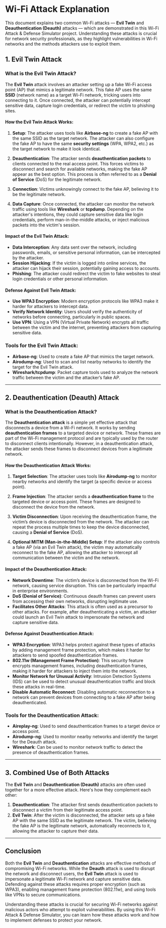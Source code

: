 # Wi-Fi Attack Explanation

This document explains two common Wi-Fi attacks — **Evil Twin** and **Deauthentication (Deauth)** attacks — which are demonstrated in this Wi-Fi Attack & Defense Simulator project. Understanding these attacks is crucial for network security professionals, as they highlight vulnerabilities in Wi-Fi networks and the methods attackers use to exploit them.

## 1. **Evil Twin Attack**

### **What is the Evil Twin Attack?**
The **Evil Twin** attack involves an attacker setting up a fake Wi-Fi access point (AP) that mimics a legitimate network. This fake AP uses the same **SSID** (network name) as a target Wi-Fi network, tricking users into connecting to it. Once connected, the attacker can potentially intercept sensitive data, capture login credentials, or redirect the victim to phishing sites.

#### **How the Evil Twin Attack Works:**
1. **Setup**: The attacker uses tools like **Airbase-ng** to create a fake AP with the same SSID as the target network. The attacker can also configure the fake AP to have the same **security settings** (WPA, WPA2, etc.) as the target network to make it look identical.
   
2. **Deauthentication**: The attacker sends **deauthentication packets** to clients connected to the real access point. This forces victims to disconnect and search for available networks, making the fake AP appear as the best option. This process is often referred to as a **Denial of Service** (DoS) for the legitimate network.
   
3. **Connection**: Victims unknowingly connect to the fake AP, believing it to be the legitimate network.
   
4. **Data Capture**: Once connected, the attacker can monitor the network traffic using tools like **Wireshark** or **tcpdump**. Depending on the attacker's intentions, they could capture sensitive data like login credentials, perform man-in-the-middle attacks, or inject malicious packets into the victim's session.

#### **Impact of the Evil Twin Attack:**
- **Data Interception**: Any data sent over the network, including passwords, emails, or sensitive personal information, can be intercepted by the attacker.
- **Session Hijacking**: If the victim is logged into online services, the attacker can hijack their session, potentially gaining access to accounts.
- **Phishing**: The attacker could redirect the victim to fake websites to steal login credentials or other personal information.

#### **Defense Against Evil Twin Attack**:
- **Use WPA3 Encryption**: Modern encryption protocols like WPA3 make it harder for attackers to intercept data.
- **Verify Network Identity**: Users should verify the authenticity of networks before connecting, particularly in public spaces.
- **Use VPN**: Using a VPN (Virtual Private Network) encrypts all traffic between the victim and the internet, preventing attackers from capturing sensitive data.

### **Tools for the Evil Twin Attack:**
- **Airbase-ng**: Used to create a fake AP that mimics the target network.
- **Airodump-ng**: Used to scan and list nearby networks to identify the target for the Evil Twin attack.
- **Wireshark/tcpdump**: Packet capture tools used to analyze the network traffic between the victim and the attacker’s fake AP.

---

## 2. **Deauthentication (Deauth) Attack**

### **What is the Deauthentication Attack?**
The **Deauthentication attack** is a simple yet effective attack that disconnects a device from a Wi-Fi network. It works by sending **deauthentication frames** to a targeted device or network. These frames are part of the Wi-Fi management protocol and are typically used by the router to disconnect clients intentionally. However, in a deauthentication attack, the attacker sends these frames to disconnect devices from a legitimate network.

#### **How the Deauthentication Attack Works:**
1. **Target Selection**: The attacker uses tools like **Airodump-ng** to monitor nearby networks and identify the target (a specific device or access point).
   
2. **Frame Injection**: The attacker sends a **deauthentication frame** to the targeted device or access point. These frames are designed to disconnect the device from the network.
   
3. **Victim Disconnection**: Upon receiving the deauthentication frame, the victim’s device is disconnected from the network. The attacker can repeat the process multiple times to keep the device disconnected, causing a **Denial of Service** (DoS).
   
4. **Optional MITM (Man-in-the-Middle) Setup**: If the attacker also controls a fake AP (via an Evil Twin attack), the victim may automatically reconnect to the fake AP, allowing the attacker to intercept all communication between the victim and the network.

#### **Impact of the Deauthentication Attack:**
- **Network Downtime**: The victim’s device is disconnected from the Wi-Fi network, causing service disruption. This can be particularly impactful in enterprise environments.
- **DoS (Denial of Service)**: Continuous deauth frames can prevent users from accessing their own networks, disrupting legitimate use.
- **Facilitates Other Attacks**: This attack is often used as a precursor to other attacks. For example, after deauthenticating a victim, an attacker could launch an Evil Twin attack to impersonate the network and capture sensitive data.
   
#### **Defense Against Deauthentication Attack:**
- **WPA3 Encryption**: WPA3 helps protect against these types of attacks by adding management frame protection, which makes it harder for attackers to send spoofed deauthentication frames.
- **802.11w (Management Frame Protection)**: This security feature encrypts management frames, including deauthentication frames, making it harder for attackers to inject them into the network.
- **Monitor Network for Unusual Activity**: Intrusion Detection Systems (IDS) can be used to detect unusual deauthentication traffic and block these attacks in real-time.
- **Disable Automatic Reconnect**: Disabling automatic reconnection to a network can prevent devices from connecting to a fake AP after being deauthenticated.

### **Tools for the Deauthentication Attack:**
- **Aireplay-ng**: Used to send deauthentication frames to a target device or access point.
- **Airodump-ng**: Used to monitor nearby networks and identify the target for the Deauth attack.
- **Wireshark**: Can be used to monitor network traffic to detect the presence of deauthentication frames.

---

## 3. **Combined Use of Both Attacks**

The **Evil Twin** and **Deauthentication (Deauth)** attacks are often used together for a more effective attack. Here's how they complement each other:

1. **Deauthentication**: The attacker first sends deauthentication packets to disconnect a victim from their legitimate access point.
2. **Evil Twin**: After the victim is disconnected, the attacker sets up a fake AP with the same SSID as the legitimate network. The victim, believing the fake AP is the legitimate network, automatically reconnects to it, allowing the attacker to capture their data.

---

## Conclusion

Both the **Evil Twin** and **Deauthentication** attacks are effective methods of compromising Wi-Fi networks. While the **Deauth** attack is used to disrupt the network and disconnect users, the **Evil Twin** attack is used to impersonate a legitimate Wi-Fi network and capture sensitive data. Defending against these attacks requires proper encryption (such as WPA3), enabling management frame protection (802.11w), and using tools like VPNs to secure communications.

Understanding these attacks is crucial for securing Wi-Fi networks against malicious actors who attempt to exploit vulnerabilities. By using this Wi-Fi Attack & Defense Simulator, you can learn how these attacks work and how to implement defenses to protect your network.

